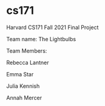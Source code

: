 # cs171
Harvard CS171 Fall 2021 Final Project

Team name: The Lightbulbs

Team Members:

Rebecca Lantner

Emma Star

Julia Kennish

Annah Mercer
